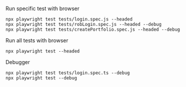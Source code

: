 Run specific test with browser
```
npx playwright test tests/login.spec.js --headed
npx playwright test tests/robLogin.spec.js --headed --debug
npx playwright test tests/createPortfolio.spec.js --headed --debug
```
Run all tests with browser
```
npx playwright test --headed
```
Debugger
```
npx playwright test tests/login.spec.ts --debug
npx playwright test --debug
```